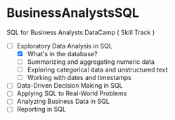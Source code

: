 # BusinessAnalystsSQL
SQL for Business Analysts DataCamp ( Skill Track )

- [ ]  Exploratory Data Analysis in SQL
    - [x]  What's in the database?
    - [ ]  Summarizing and aggregating numeric data
    - [ ]  Exploring categorical data and unstructured text
    - [ ]  Working with dates and timestamps
- [ ]  Data-Driven Decision Making in SQL
- [ ]  Applying SQL to Real-World Problems
- [ ]  Analyzing Business Data in SQL
- [ ]  Reporting in SQL